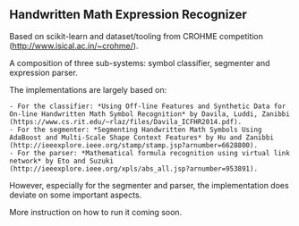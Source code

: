 ## Handwritten Math Expression Recognizer

Based on scikit-learn and dataset/tooling from CROHME competition (http://www.isical.ac.in/~crohme/).
    
A composition of three sub-systems: symbol classifier, segmenter and expression parser.

The implementations are largely based on:

    - For the classifier: *Using Off-line Features and Synthetic Data for On-line Handwritten Math Symbol Recognition* by Davila, Luddi, Zanibbi (https://www.cs.rit.edu/~rlaz/files/Davila_ICFHR2014.pdf).
    - For the segmenter: *Segmenting Handwritten Math Symbols Using AdaBoost and Multi-Scale Shape Context Features* by Hu and Zanibbi (http://ieeexplore.ieee.org/stamp/stamp.jsp?arnumber=6628800).
    - For the parser: *Mathematical formula recognition using virtual link network* by Eto and Suzuki
    (http://ieeexplore.ieee.org/xpls/abs_all.jsp?arnumber=953891).

However, especially for the segmenter and parser, the implementation does deviate on some important aspects.
        
More instruction on how to run it coming soon.
